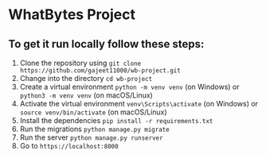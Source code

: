 # WhatBytes Project

## To get it run locally follow these steps:

1. Clone the repository using `git clone https://github.com/gajeet11000/wb-project.git`
2. Change into the directory `cd wb-project`
3. Create a virtual environment `python -m venv venv` (on Windows) or `python3 -m venv venv` (on macOS/Linux)
4. Activate the virtual environment `venv\Scripts\activate` (on Windows) or `source venv/bin/activate` (on macOS/Linux)
5. Install the dependencies `pip install -r requirements.txt`
6. Run the migrations `python manage.py migrate`
7. Run the server `python manage.py runserver`
8. Go to `https://localhost:8000`